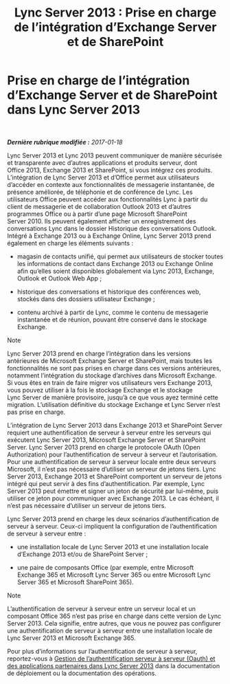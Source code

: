 ﻿---
title: 'Lync Server 2013 : Prise en charge de l’intégration d’Exchange Server et de SharePoint'
TOCTitle: Prise en charge de l’intégration d’Exchange Server et de SharePoint
ms:assetid: 72bf8aa5-55b1-4851-8a59-c96bf85d215a
ms:mtpsurl: https://technet.microsoft.com/fr-fr/library/JJ205005(v=OCS.15)
ms:contentKeyID: 49297710
ms.date: 01/19/2017
mtps_version: v=OCS.15
ms.translationtype: HT
---

# Prise en charge de l’intégration d’Exchange Server et de SharePoint dans Lync Server 2013

 

_**Dernière rubrique modifiée :** 2017-01-18_

Lync Server 2013 et Lync 2013 peuvent communiquer de manière sécurisée et transparente avec d’autres applications et produits serveur, dont Office 2013, Exchange 2013 et SharePoint, si vous intégrez ces produits. L’intégration de Lync Server 2013 et d’Office permet aux utilisateurs d’accéder en contexte aux fonctionnalités de messagerie instantanée, de présence améliorée, de téléphonie et de conférence de Lync. Les utilisateurs Office peuvent accéder aux fonctionnalités Lync à partir du client de messagerie et de collaboration Outlook 2013 et d’autres programmes Office ou à partir d’une page Microsoft SharePoint Server 2010. Ils peuvent également afficher un enregistrement des conversations Lync dans le dossier Historique des conversations Outlook. Intégré à Exchange 2013 ou à Exchange Online, Lync Server 2013 prend également en charge les éléments suivants :

  - magasin de contacts unifié, qui permet aux utilisateurs de stocker toutes les informations de contact dans Exchange 2013 ou Exchange Online afin qu’elles soient disponibles globalement via Lync 2013, Exchange, Outlook et Outlook Web App ;

  - historique des conversations et historique des conférences web, stockés dans des dossiers utilisateur Exchange ;

  - contenu archivé à partir de Lync, comme le contenu de messagerie instantanée et de réunion, pouvant être conservé dans le stockage Exchange.

> [!note]  
> Lync Server 2013 prend en charge l’intégration dans les versions antérieures de Microsoft Exchange Server et SharePoint, mais toutes les fonctionnalités ne sont pas prises en charge dans ces versions antérieures, notamment l’intégration du stockage d’archives dans Microsoft Exchange.<br />
Si vous êtes en train de faire migrer vos utilisateurs vers Exchange 2013, vous pouvez utiliser à la fois le stockage Exchange et le stockage Lync Server de manière provisoire, jusqu’à ce que vous ayez terminé cette migration. L’utilisation définitive du stockage Exchange et Lync Server n’est pas prise en charge.

L’intégration de Lync Server 2013 dans Exchange 2013 et SharePoint Server requiert une authentification de serveur à serveur entre les serveurs qui exécutent Lync Server 2013, Microsoft Exchange Server et SharePoint Server. Lync Server 2013 prend en charge le protocole OAuth (Open Authorization) pour l’authentification de serveur à serveur et l’autorisation. Pour une authentification de serveur à serveur locale entre deux serveurs Microsoft, il n’est pas nécessaire d’utiliser un serveur de jetons tiers. Lync Server 2013, Exchange 2013 et SharePoint comportent un serveur de jetons intégré qui peut servir à des fins d’authentification. Par exemple, Lync Server 2013 peut émettre et signer un jeton de sécurité par lui-même, puis utiliser ce jeton pour communiquer avec Exchange 2013. Le cas échéant, il n’est pas nécessaire d’utiliser un serveur de jetons tiers.

Lync Server 2013 prend en charge les deux scénarios d’authentification de serveur à serveur. Ceux-ci impliquent la configuration de l’authentification de serveur à serveur entre :

  - une installation locale de Lync Server 2013 et une installation locale d’Exchange 2013 et/ou de SharePoint Server ;

  - une paire de composants Office (par exemple, entre Microsoft Exchange 365 et Microsoft Lync Server 365 ou entre Microsoft Lync Server 365 et Microsoft SharePoint 365).

> [!note]  
> L’authentification de serveur à serveur entre un serveur local et un composant Office 365 n’est pas prise en charge dans cette version de Lync Server 2013. Cela signifie, entre autres, que vous ne pouvez pas configurer une authentification de serveur à serveur entre une installation locale de Lync Server 2013 et Microsoft Exchange 365.

Pour plus d’informations sur l’authentification de serveur à serveur, reportez-vous à [Gestion de l’authentification serveur à serveur (Oauth) et des applications partenaires dans Lync Server 2013](lync-server-2013-managing-server-to-server-authentication-oauth-and-partner-applications.md) dans la documentation de déploiement ou la documentation des opérations.

